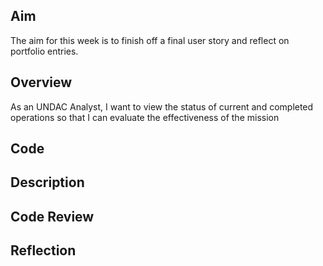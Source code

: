 ## Aim

The aim for this week is to finish off a final user story and reflect on portfolio entries.

## Overview

As an UNDAC Analyst, I want to view the status of current and completed operations so that I can evaluate the effectiveness of the mission


## Code


## Description


## Code Review


## Reflection

